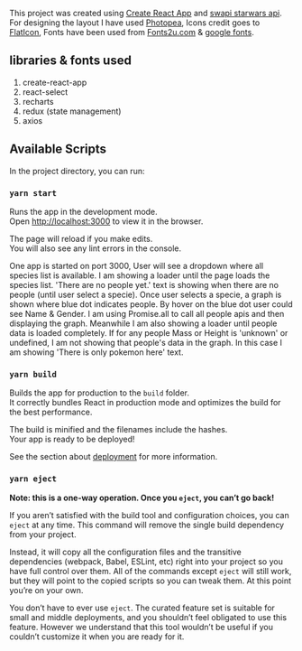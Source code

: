 This project was created using [Create React App](https://github.com/facebook/create-react-app) and [swapi starwars api](https://swapi.co/). For designing the layout
I have used [Photopea](https://www.photopea.com/), Icons credit goes to [FlatIcon](https://www.flaticon.com/), Fonts have been used from [Fonts2u.com](Fonts2u.com) & [google fonts](https://fonts.google.com/).

## libraries & fonts used
1. create-react-app
2. react-select
3. recharts
4. redux (state management)
5. axios

## Available Scripts

In the project directory, you can run:

### `yarn start`

Runs the app in the development mode.<br />
Open [http://localhost:3000](http://localhost:3000) to view it in the browser.

The page will reload if you make edits.<br />
You will also see any lint errors in the console.

One app is started on port 3000, User will see a dropdown where all species list
is available. I am showing a loader until the page loads the species list. 'There are
no people yet.' text is showing when there are no people (until user select a specie).
Once user selects a specie, a graph is shown where blue dot indicates people. By hover
on the blue dot user could see Name & Gender. I am using Promise.all to call all people
apis and then displaying the graph. Meanwhile I am also showing a loader until people
data is loaded completely. If for any people Mass or Height is 'unknown' or undefined,
I am not showing that people's data in the graph. In this case I am showing 'There is only pokemon here' text.

### `yarn build`

Builds the app for production to the `build` folder.<br />
It correctly bundles React in production mode and optimizes the build for the best performance.

The build is minified and the filenames include the hashes.<br />
Your app is ready to be deployed!

See the section about [deployment](https://facebook.github.io/create-react-app/docs/deployment) for more information.

### `yarn eject`

**Note: this is a one-way operation. Once you `eject`, you can’t go back!**

If you aren’t satisfied with the build tool and configuration choices, you can `eject` at any time. This command will remove the single build dependency from your project.

Instead, it will copy all the configuration files and the transitive dependencies (webpack, Babel, ESLint, etc) right into your project so you have full control over them. All of the commands except `eject` will still work, but they will point to the copied scripts so you can tweak them. At this point you’re on your own.

You don’t have to ever use `eject`. The curated feature set is suitable for small and middle deployments, and you shouldn’t feel obligated to use this feature. However we understand that this tool wouldn’t be useful if you couldn’t customize it when you are ready for it.
